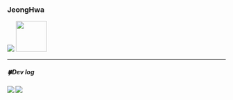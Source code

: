 <div align="">
    
  <!-- <img align="right" src="https://github-readme-stats.vercel.app/api?username=JeongHwa518&show_icons=true&theme=transparent"/> -->

   ### JeongHwa
 
 
  <a href="https://velog.io/@sjoio75/posts"><img src="https://img.shields.io/badge/jeonghwa.log-3DDC84?style=badge&logo=Velog&logoColor=white"/></a>
  <a href="https://www.notion.so/Home-8dfd1c91b29c46b2ad0568e258ba6129?pvs=9"> <img width="71" src="https://img.shields.io/badge/notion-%23000000.svg?&style=for-the-badge&logo=notion&logoColor=white" /> </a>


 ---


 ##### 🍀Dev log
 
<img align="left" src="https://github-readme-stats.vercel.app/api?username=JeongHwa518&show_icons=true&theme=transparent"/>
<img align="" src="https://github-readme-stats.vercel.app/api/top-langs/?username=JeongHwa518&theme=transparent&exclude_repo=Computer-Science-Engineering&layout=compact&langs_count=10"/></a>



